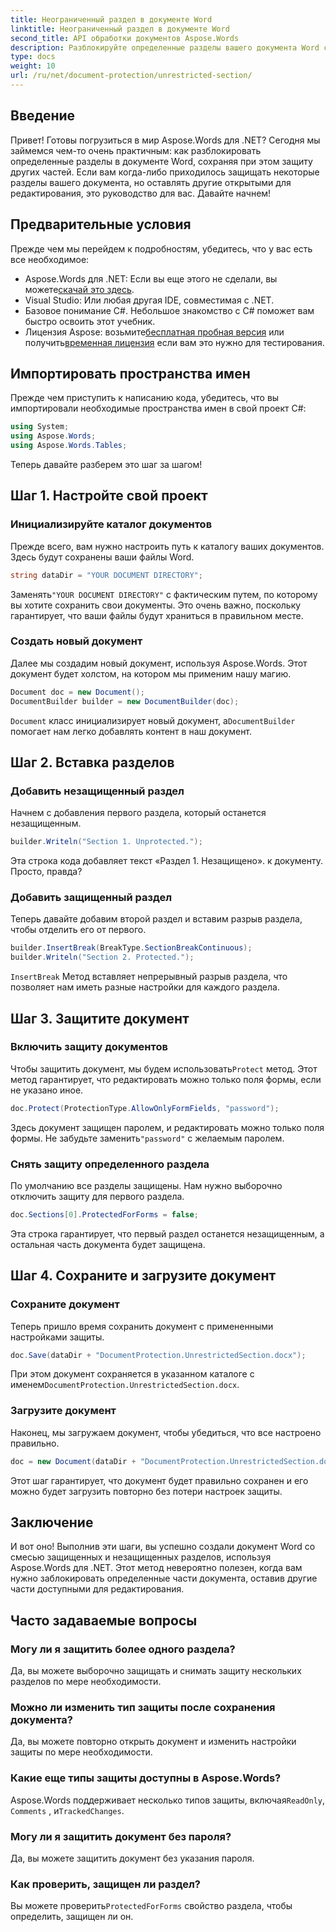 ```yaml
---
title: Неограниченный раздел в документе Word
linktitle: Неограниченный раздел в документе Word
second_title: API обработки документов Aspose.Words
description: Разблокируйте определенные разделы вашего документа Word с помощью Aspose.Words для .NET с помощью этого пошагового руководства. Идеально подходит для защиты конфиденциального контента.
type: docs
weight: 10
url: /ru/net/document-protection/unrestricted-section/
---
```

## Введение

Привет! Готовы погрузиться в мир Aspose.Words для .NET? Сегодня мы займемся чем-то очень практичным: как разблокировать определенные разделы в документе Word, сохраняя при этом защиту других частей. Если вам когда-либо приходилось защищать некоторые разделы вашего документа, но оставлять другие открытыми для редактирования, это руководство для вас. Давайте начнем!

## Предварительные условия

Прежде чем мы перейдем к подробностям, убедитесь, что у вас есть все необходимое:

-  Aspose.Words для .NET: Если вы еще этого не сделали, вы можете[скачай это здесь](https://releases.aspose.com/words/net/).
- Visual Studio: Или любая другая IDE, совместимая с .NET.
- Базовое понимание C#. Небольшое знакомство с C# поможет вам быстро освоить этот учебник.
-  Лицензия Aspose: возьмите[бесплатная пробная версия](https://releases.aspose.com/) или получить[временная лицензия](https://purchase.aspose.com/temporary-license/) если вам это нужно для тестирования.

## Импортировать пространства имен

Прежде чем приступить к написанию кода, убедитесь, что вы импортировали необходимые пространства имен в свой проект C#:

```csharp
using System;
using Aspose.Words;
using Aspose.Words.Tables;
```

Теперь давайте разберем это шаг за шагом!

## Шаг 1. Настройте свой проект

### Инициализируйте каталог документов

Прежде всего, вам нужно настроить путь к каталогу ваших документов. Здесь будут сохранены ваши файлы Word.

```csharp
string dataDir = "YOUR DOCUMENT DIRECTORY";
```

 Заменять`"YOUR DOCUMENT DIRECTORY"` с фактическим путем, по которому вы хотите сохранить свои документы. Это очень важно, поскольку гарантирует, что ваши файлы будут храниться в правильном месте.

### Создать новый документ

Далее мы создадим новый документ, используя Aspose.Words. Этот документ будет холстом, на котором мы применим нашу магию.

```csharp
Document doc = new Document();
DocumentBuilder builder = new DocumentBuilder(doc);
```

`Document` класс инициализирует новый документ, а`DocumentBuilder` помогает нам легко добавлять контент в наш документ.

## Шаг 2. Вставка разделов

### Добавить незащищенный раздел

Начнем с добавления первого раздела, который останется незащищенным.

```csharp
builder.Writeln("Section 1. Unprotected.");
```

Эта строка кода добавляет текст «Раздел 1. Незащищено». к документу. Просто, правда?

### Добавить защищенный раздел

Теперь давайте добавим второй раздел и вставим разрыв раздела, чтобы отделить его от первого.

```csharp
builder.InsertBreak(BreakType.SectionBreakContinuous);
builder.Writeln("Section 2. Protected.");
```

`InsertBreak` Метод вставляет непрерывный разрыв раздела, что позволяет нам иметь разные настройки для каждого раздела.

## Шаг 3. Защитите документ

### Включить защиту документов

 Чтобы защитить документ, мы будем использовать`Protect` метод. Этот метод гарантирует, что редактировать можно только поля формы, если не указано иное.

```csharp
doc.Protect(ProtectionType.AllowOnlyFormFields, "password");
```

 Здесь документ защищен паролем, и редактировать можно только поля формы. Не забудьте заменить`"password"` с желаемым паролем.

### Снять защиту определенного раздела

По умолчанию все разделы защищены. Нам нужно выборочно отключить защиту для первого раздела.

```csharp
doc.Sections[0].ProtectedForForms = false;
```

Эта строка гарантирует, что первый раздел останется незащищенным, а остальная часть документа будет защищена.

## Шаг 4. Сохраните и загрузите документ

### Сохраните документ

Теперь пришло время сохранить документ с примененными настройками защиты.

```csharp
doc.Save(dataDir + "DocumentProtection.UnrestrictedSection.docx");
```

 При этом документ сохраняется в указанном каталоге с именем`DocumentProtection.UnrestrictedSection.docx`.

### Загрузите документ

Наконец, мы загружаем документ, чтобы убедиться, что все настроено правильно.

```csharp
doc = new Document(dataDir + "DocumentProtection.UnrestrictedSection.docx");
```

Этот шаг гарантирует, что документ будет правильно сохранен и его можно будет загрузить повторно без потери настроек защиты.

## Заключение

И вот оно! Выполнив эти шаги, вы успешно создали документ Word со смесью защищенных и незащищенных разделов, используя Aspose.Words для .NET. Этот метод невероятно полезен, когда вам нужно заблокировать определенные части документа, оставив другие части доступными для редактирования.

## Часто задаваемые вопросы

### Могу ли я защитить более одного раздела?
Да, вы можете выборочно защищать и снимать защиту нескольких разделов по мере необходимости.

### Можно ли изменить тип защиты после сохранения документа?
Да, вы можете повторно открыть документ и изменить настройки защиты по мере необходимости.

### Какие еще типы защиты доступны в Aspose.Words?
 Aspose.Words поддерживает несколько типов защиты, включая`ReadOnly`, `Comments` , и`TrackedChanges`.

### Могу ли я защитить документ без пароля?
Да, вы можете защитить документ без указания пароля.

### Как проверить, защищен ли раздел?
 Вы можете проверить`ProtectedForForms` свойство раздела, чтобы определить, защищен ли он.